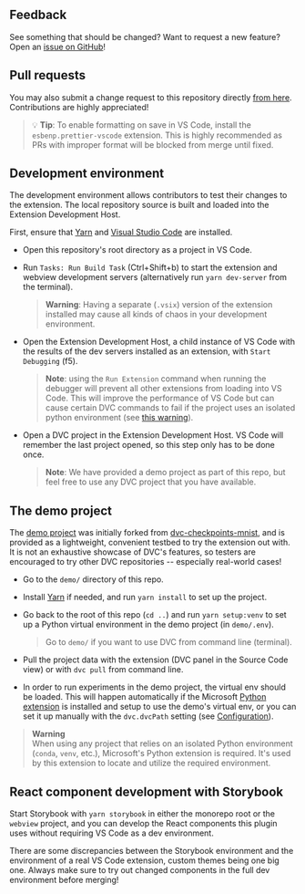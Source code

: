 ## Feedback

See something that should be changed? Want to request a new feature? Open an
[issue on GitHub](https://github.com/iterative/vscode-dvc/issues)!

## Pull requests

You may also submit a change request to this repository directly
[from here](https://github.com/iterative/vscode-dvc/pulls). Contributions are
highly appreciated!

> 💡 **Tip**: To enable formatting on save in VS Code, install the
> `esbenp.prettier-vscode` extension. This is highly recommended as PRs with
> improper format will be blocked from merge until fixed.

## Development environment

The development environment allows contributors to test their changes to the
extension. The local repository source is built and loaded into the Extension
Development Host.

First, ensure that [Yarn](https://yarnpkg.com/) and
[Visual Studio Code](https://code.visualstudio.com) are installed.

- Open this repository's root directory as a project in VS Code.

- Run `Tasks: Run Build Task` (Ctrl+Shift+b) to start the extension and webview
  development servers (alternatively run `yarn dev-server` from the terminal).

  > **Warning**: Having a separate (`.vsix`) version of the extension installed
  > may cause all kinds of chaos in your development environment.

- Open the Extension Development Host, a child instance of VS Code with the
  results of the dev servers installed as an extension, with `Start Debugging`
  (f5).

  > **Note**: using the `Run Extension` command when running the debugger will
  > prevent all other extensions from loading into VS Code. This will improve
  > the performance of VS Code but can cause certain DVC commands to fail if the
  > project uses an isolated python environment (see [this warning](#warning)).

- Open a DVC project in the Extension Development Host. VS Code will remember
  the last project opened, so this step only has to be done once.

  > **Note**: We have provided a demo project as part of this repo, but feel
  > free to use any DVC project that you have available.

## The demo project

The [demo project](demo) was initially forked from [dvc-checkpoints-mnist], and
is provided as a lightweight, convenient testbed to try the extension out with.
It is not an exhaustive showcase of DVC's features, so testers are encouraged to
try other DVC repositories -- especially real-world cases!

- Go to the `demo/` directory of this repo.

- Install [Yarn](https://yarnpkg.com/) if needed, and run `yarn install` to set
  up the project.

- Go back to the root of this repo (`cd ..`) and run `yarn setup:venv` to set up
  a Python virtual environment in the demo project (in `demo/.env`).

  > Go to `demo/` if you want to use DVC from command line (terminal).

- Pull the project data with the extension (DVC panel in the Source Code view)
  or with `dvc pull` from command line.

- In order to run experiments in the demo project, the virtual env should be
  loaded. This will happen automatically if the Microsoft [Python extension] is
  installed and setup to use the demo's virtual env, or you can set it up
  manually with the `dvc.dvcPath` setting (see [Configuration]).

[dvc-checkpoints-mnist]:
  https://github.com/iterative/dvc-checkpoints-mnist/tree/make_checkpoint
[python extension]:
  https://marketplace.visualstudio.com/items?itemName=ms-python.python
[configuration]:
  https://github.com/iterative/vscode-dvc/tree/contrib/demo#configuration

<a id='warning'></a>

> **Warning**  
> When using any project that relies on an isolated Python environment (`conda`,
> `venv`, etc.), Microsoft's Python extension is required. It's used by this
> extension to locate and utilize the required environment.

## React component development with Storybook

Start Storybook with `yarn storybook` in either the monorepo root or the
`webview` project, and you can develop the React components this plugin uses
without requiring VS Code as a dev environment.

There are some discrepancies between the Storybook environment and the
environment of a real VS Code extension, custom themes being one big one. Always
make sure to try out changed components in the full dev environment before
merging!
